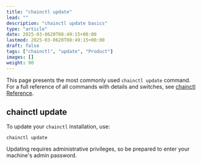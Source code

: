 ```yaml
---
title: "chainctl update"
lead: ""
description: "chainctl update basics"
type: "article"
date: 2025-03-0620T08:49:15+00:00
lastmod: 2025-03-0620T08:49:15+00:00
draft: false
tags: ["chainctl", "update", "Product"]
images: []
weight: 90
---
```


This page presents the most commonly used `chainctl update` command. For a full reference of all commands with details and switches, see [chainctl Reference](/chainguard/chainctl/).


## chainctl update

To update your `chainctl` installation, use:

```shell
chainctl update
```

Updating requires administrative privileges, so be prepared to enter your machine's admin password.